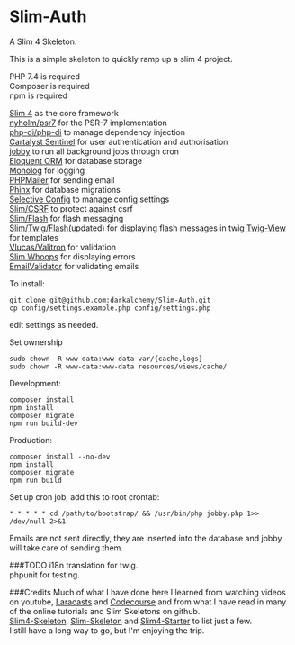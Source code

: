 # Slim-Auth
A Slim 4 Skeleton.

This is a simple skeleton to quickly ramp up a slim 4 project.  

PHP 7.4 is required  
Composer is required  
npm is required  

[Slim 4](https://github.com/slimphp/Slim) as the core framework  
[nyholm/psr7](https://github.com/Nyholm/psr7) for the PSR-7 implementation  
[php-di/php-di](http://php-di.org/) to manage dependency injection    
[Cartalyst Sentinel](https://cartalyst.com/manual/sentinel/3.) for user authentication and authorisation  
[jobby](https://github.com/jobbyphp/jobby) to run all background jobs through cron  
[Eloquent ORM](https://github.com/illuminate/database) for database storage  
[Monolog](https://github.com/Seldaek/monolog) for logging  
[PHPMailer](https://github.com/PHPMailer/PHPMailer) for sending email  
[Phinx](https://phinx.org/) for database migrations  
[Selective Config](https://github.com/selective-php/config) to manage config settings  
[Slim/CSRF](https://github.com/slimphp/Slim-Csrf) to protect against csrf  
[Slim/Flash](https://github.com/slimphp/Slim-Flash) for flash messaging  
[Slim/Twig/Flash](https://github.com/kanellov/slim-twig-flash)(updated) for displaying flash messages in twig
[Twig-View](https://github.com/slimphp/Twig-View) for templates  
[Vlucas/Valitron](https://github.com/vlucas/valitron) for validation  
[Slim Whoops](https://github.com/zeuxisoo/php-slim-whoops) for displaying errors  
[EmailValidator](https://github.com/egulias/EmailValidator/tree/master) for validating emails  

To install:
```
git clone git@github.com:darkalchemy/Slim-Auth.git
cp config/settings.example.php config/settings.php
```
edit settings as needed.

Set ownership
```
sudo chown -R www-data:www-data var/{cache,logs}
sudo chown -R www-data:www-data resources/views/cache/
```

Development:
```
composer install
npm install
composer migrate
npm run build-dev
```

Production:
```
composer install --no-dev
npm install
composer migrate
npm run build
```

Set up cron job, add this to root crontab:
```
* * * * * cd /path/to/bootstrap/ && /usr/bin/php jobby.php 1>> /dev/null 2>&1
```

Emails are not sent directly, they are inserted into the database and jobby will take care of sending them.
  
###TODO
i18n translation for twig.  
phpunit for testing.

###Credits
Much of what I have done here I learned from watching videos on youtube, [Laracasts](https://laracasts.com/) and [Codecourse](https://codecourse.com) and from what I have read in many of the online tutorials and Slim Skeletons on github.  
[Slim4-Skeleton](https://github.com/odan/slim4-skeleton), [Slim-Skeleton](https://github.com/slimphp/Slim-Skeleton) and [Slim4-Starter](https://github.com/akrabat/slim4-starter) to list just a few.  
I still have a long way to go, but I'm enjoying the trip.   
